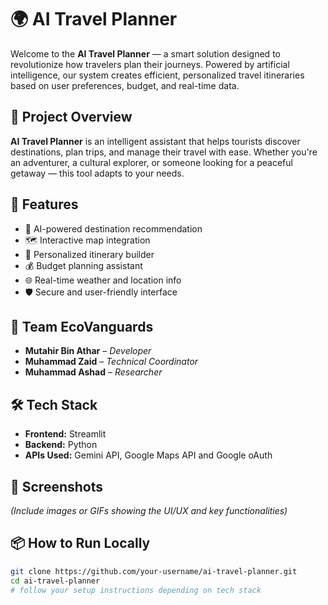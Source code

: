 # 🌍 AI Travel Planner

Welcome to the **AI Travel Planner** — a smart solution designed to revolutionize how travelers plan their journeys. Powered by artificial intelligence, our system creates efficient, personalized travel itineraries based on user preferences, budget, and real-time data.

## 🚀 Project Overview

**AI Travel Planner** is an intelligent assistant that helps tourists discover destinations, plan trips, and manage their travel with ease. Whether you're an adventurer, a cultural explorer, or someone looking for a peaceful getaway — this tool adapts to your needs.

## 🎯 Features

- 🧠 AI-powered destination recommendation
- 🗺️ Interactive map integration
- 📅 Personalized itinerary builder
- 💰 Budget planning assistant
- 🌐 Real-time weather and location info
- 🛡️ Secure and user-friendly interface

## 👥 Team EcoVanguards

- **Mutahir Bin Athar** – *Developer* 
- **Muhammad Zaid** – *Technical Coordinator*
- **Muhammad Ashad** – *Researcher*  

## 🛠️ Tech Stack

- **Frontend:** Streamlit
- **Backend:** Python
- **APIs Used:** Gemini API, Google Maps API and Google oAuth

## 📸 Screenshots

*(Include images or GIFs showing the UI/UX and key functionalities)*

## 📦 How to Run Locally

```bash
git clone https://github.com/your-username/ai-travel-planner.git
cd ai-travel-planner
# follow your setup instructions depending on tech stack
